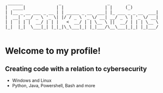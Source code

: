 <pre> 
 ______              _                  _       _            _____          _      
|  ____|            | |                | |     (_)          / ____|        | |     
| |__ _ __ ___ _ __ | | _____ _ __  ___| |_ ___ _ _ __  ___| |     ___   __| | ___ 
|  __| '__/ _ \ '_ \| |/ / _ \ '_ \/ __| __/ _ \ | '_ \/ __| |    / _ \ / _` |/ _ \
| |  | | |  __/ | | |   <  __/ | | \__ \ ||  __/ | | | \__ \ |___| (_) | (_| |  __/
|_|  |_|  \___|_| |_|_|\_\___|_| |_|___/\__\___|_|_| |_|___/\_____\___/ \__,_|\___|
 </pre>

# Welcome to my profile!

## Creating code with a relation to cybersecurity
* Windows and Linux
* Python, Java, Powershell, Bash and more


<!---
FrenkensteinsCode/FrenkensteinsCode is a ✨ special ✨ repository because its `README.md` (this file) appears on your GitHub profile.
You can click the Preview link to take a look at your changes.
--->
